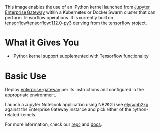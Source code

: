 This image enables the use of an IPython kernel launched from [Jupyter Enterprise Gateway](http://jupyter-enterprise-gateway.readthedocs.io/en/latest/) within a Kubernetes or Docker Swarm cluster that can perform Tensorflow operations.  It is currently built on [tensorflow/tensorflow:1.12.0-py3](https://hub.docker.com/r/tensorflow/tensorflow/) deriving from the [tensorflow](https://github.com/tensorflow/tensorflow/blob/master/tensorflow/tools/docker/README.md) project.

# What it Gives You
* IPython kernel support supplemented with Tensorflow functionality

# Basic Use
Deploy [enterprise-gateway](https://hub.docker.com/r/elyra/enterprise-gateway/) per its instructions and configured to the appropriate environment.

Launch a Jupyter Notebook application using NB2KG (see [elyra/nb2kg](https://hub.docker.com/r/elyra/nb2kg/) against  the Enterprise Gateway instance and pick either of the python-related kernels.

For more information, check our [repo](https://github.com/jupyter/enterprise_gateway) and [docs](http://jupyter-enterprise-gateway.readthedocs.io/en/latest/). 
